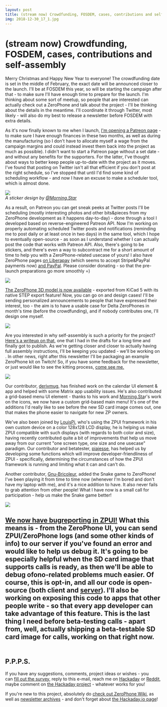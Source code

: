 ```yaml
---
layout: post
title: (stream now) Crowdfunding, FOSDEM, cases, contributions and self-assembly
img: 2018-12-30_17_1.jpg 
---
```


# (stream now) Crowdfunding, FOSDEM, cases, contributions and self-assembly

 Merry Christmas and Happy New Year to everyone! The crowdfunding date is set in the middle of February, the exact date will be announced closer to the launch. I'll be at FOSDEM this year, so will be starting the campaign after that - to make sure I'll have enough time to prepare for the launch. I'm thinking about some sort of meetup, so people that are interested can actually check out a ZeroPhone and talk about the project - I'll be thinking about the details in the meantime. I'll coordinate it through Twitter, most likely - will also do my best to release a newsletter before FOSDEM with extra details.  
   
 As it's now finally known to me when I launch, [I'm opening a Patreon page](https://patreon.com/zerophone) - to make sure I have enough finances in these two months, as well as during the manufacturing (so I don't have to allocate myself a wage from the campaign margins and could instead invest them back into the project as much as possible). I didn't want to start a Patreon page without a set date - and without any benefits for the supporters. For the latter, I've thought about ways to better keep people up-to-date with the project as it moves. I've found that posting on Twitter isn't all that efficient if you don't post at the right schedule, so I've stopped that until I'd find some kind of scheduling workflow - and now I have an excuse to make a scheduler tool, which is almost done.  
   
 ![](../images/2018-12-30_17_2.png)  
 *A sticker design by [@Morning.Star](https://hackaday.io/Jez.Boxall)*  
   
 As a result, on Patreon you can get sneak peeks at Twitter posts I'll be scheduling (mostly interesting photos and other bits&pieces from my ZeroPhone development as it happens day-to-day) - done through a tool I developed based on reverse-engineered Patreon API. Now I'm working on properly automating scheduled Twitter posts and notifications (reminding me to post daily or at least once in two days) in the same tool, which I hope to eventually open-source - as soon as I understand whether I can actually post the code that works with Patreon API. Also, there's going to be stickers, and there's even a way to subcontract me for a short amount of time to help you with a ZeroPhone-related usecase of yours! I also have ZeroPhone pages [on Liberapay](https://liberapay.com/zerophone) (which seems to accept Stripe&PayPal payments now) [and PayPal](https://www.paypal.me/TheZeroPhone). Please consider donating - so that the pre-launch preparations go more smoothly =)  
   
 ![](../images/2018-12-30_17_3.png)  
   
 [The ZeroPhone 3D model is now available](https://hackaday.io/project/19035-zerophone-a-raspberry-pi-smartphone/log/157655-3d-design-files-now-available) - exported from KiCad 5 with its native STEP export feature! Now, you can go on and design cases! I'll be sending personalized announcements to people that have expressed their interest, too - the aim is to have a usable case for Delta ZeroPhones in month's time (before the crowdfunding), and if nobody contributes one, I'll design one myself.   
   
 ![](../images/2018-12-30_17_4.jpg)  
   
 Are you interested in why self-assembly is such a priority for the project? [Here's a writeup on that](https://hackaday.io/project/19035-zerophone-a-raspberry-pi-smartphone/log/156705-why-is-self-assembly-important-and-why-use-chinese-breakouts), one that I had in the drafts for a long time and finally got to publish. As we're getting closer and closer to actually having full assembly instructions, I'll be keeping you updated - we'll be working on . In other news, right after this newsletter I'll be packaging an example ZeroPhone kit on Twitch! So, if you have some feedback for the newsletter, or just would like to see the kitting process, [come see me.](https://www.twitch.tv/crimier)  
   
 ![](../images/2018-12-30_17_5.jpg)  
   
 Our contributor, [derivmug](https://github.com/derivmug), has finished work on the calendar UI element & app and helped with some Matrix app usability issues. He's also contributed a grid-based menu UI element - thanks to his work and [Morning.Sta](https://hackaday.io/Jez.Boxall)r's work on the icons, we now have a custom grid-based main menu! It's one of the additions I'd really like to see before the new SD card image comes out, one that makes the phone easier to navigate for new ZP owners.  
   
 We've also been joined by [LouisPi](https://github.com/LouisPi), who's using the ZPUI framework in his own custom device on a color 128x128 LCD display, he is helping us make ZPUI compatible with such displays (with regards to both color and size), having recently contributed quite a bit of improvements that help us move away from our current "one screen type, one size and one usecase" paradigm. Our contributor and betatester, [piajesse](https://github.com/piajesse), has helped us by developing some functions which will improve developer-friendliness of ZPUI - specifically, determining the circumstances of how the ZPUI framework is running and limiting what it can and can't do.  
   
 Another contributor, [Gnu-Bricoleur](https://github.com/Gnu-Bricoleur), added the Snake game to ZeroPhone! I've been playing it from time to time now (whenever I'm bored and don't have my laptop with me), and it's a nice addition to have. It also never fails to grab attention from other people! What I have now is a small call for participation - help us make the Snake game better!  
   
 ![](../images/2018-12-30_17_6.jpg)  
   
 [We now have bugreporting in ZPUI!](https://github.com/ZeroPhone/ZPUI/issues/80) What this means is - from the ZeroPhone UI, you can send ZPUI/ZeroPhone logs (and some other kinds of info) to our server if you've found an error and would like to help us debug it. It's going to be especially helpful when the SD card image that supports calls is ready, as then we'll be able to debug ofono-related problems much easier. Of course, this is opt-in, and all our code is open-source (both client and [server](https://github.com/ZeroPhone/vsftpd_log_box)). I'll also be working on exposing this code to apps that other people write - so that every app developer can take advantage of this feature. This is the last thing I need before beta-testing calls - apart from, well, actually shipping a beta-testable SD card image for calls, working on that right now.  
   
---

## P.P.P.S.

 If you have any suggestions, comments, project ideas or wishes - you can [fill out the survey](https://zerophone.github.io/newsletter/survey/), reply to this e-mail, reach me on [Hackaday](https://hackaday.io/CRImier) or [Reddit](https://www.reddit.com/user/CRImier), maybe comment on [the Hackaday project](https://hackaday.io/project/19035) - whatever works for you!  
   
 If you're new to this project, absolutely do [check out ZeroPhone Wiki](http://wiki.zerophone.org), as well as [newsletter archives](https://zerophone.github.io/newsletter/) - and don't forget about [the Hackaday.io page](https://hackaday.io/project/19035)!

  